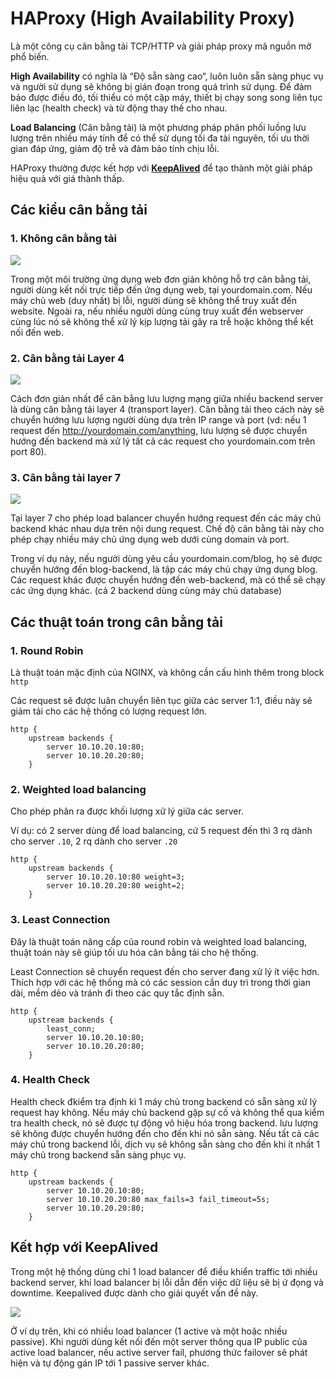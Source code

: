 # HAProxy (High Availability Proxy)
Là một công cụ cân bằng tải TCP/HTTP và giải pháp proxy mã nguồn mở phổ biến.

**High Availability** có nghĩa là “Độ sẵn sàng cao“, luôn luôn sẵn sàng phục vụ và người sử dụng sẽ không bị gián đoạn trong quá trình sử dụng.
Để đảm bảo được điều đó, tối thiểu có một cặp máy, thiết bị chạy song song liên tục liên lạc (health check) và từ động thay thế cho nhau.

**Load Balancing** (Cân bằng tải) là một phương pháp phân phối luồng lưu lượng trên nhiều máy tính để có thể sử dụng tối đa tài nguyên, tối ưu thời gian đáp ứng, giảm độ trễ và đảm bảo tính chịu lỗi.

HAProxy thường được kết hợp với [**KeepAlived**](https://github.com/huynp1999/huynp/blob/master/Network/Load-balancing/KeepAlived.md) để tạo thành một giải pháp hiệu quả với giá thành thấp.

## Các kiểu cân bằng tải
### 1. Không cân bằng tải
![](https://github.com/meditechopen/meditech-thuctap/blob/master/ThaoNV/HAProxy%20%2B%20KeepAlive/images/i1.png)

Trong một môi trường ứng dụng web đơn giản không hỗ trợ cân bằng tải, người dùng kết nối trực tiếp đến ứng dụng web, tại yourdomain.com.
Nếu máy chủ web (duy nhất) bị lỗi, người dùng sẽ không thể truy xuất đến website. Ngoài ra, nếu nhiều người dùng cùng truy xuất đến webserver cùng lúc nó sẽ không thể xử lý kịp lượng tải gây ra trễ hoặc không thể kết nối đến web.

### 2. Cân bằng tải Layer 4
![](https://github.com/meditechopen/meditech-thuctap/blob/master/ThaoNV/HAProxy%20%2B%20KeepAlive/images/i2.png)

Cách đơn giản nhất để cân bằng lưu lượng mạng giữa nhiều backend server là dùng cân bằng tải layer 4 (transport layer).
Cân bằng tải theo cách này sẽ chuyển hướng lưu lượng người dùng dựa trên IP range và port (vd: nếu 1 request đến http://yourdomain.com/anything, lưu lượng sẽ được chuyển hướng đến backend mà xử lý tất cả các request cho yourdomain.com trên port 80).

### 3. Cân bằng tải layer 7
![](https://github.com/meditechopen/meditech-thuctap/blob/master/ThaoNV/HAProxy%20%2B%20KeepAlive/images/i3.png)

Tại layer 7 cho phép load balancer chuyển hướng request đến các máy chủ backend khác nhau dựa trên nội dung request. Chế độ cân bằng tải này cho phép chạy nhiều máy chủ ứng dụng web dưới cùng domain và port.

Trong ví dụ này, nếu người dùng yêu cầu yourdomain.com/blog, họ sẽ được chuyển hướng đến blog-backend, là tập các máy chủ chạy ứng dụng blog.
Các request khác được chuyển hướng đến web-backend, mà có thể sẽ chạy các ứng dụng khác. (cả 2 backend dùng cùng máy chủ database)

## Các thuật toán trong cân bằng tải
### 1. Round Robin
Là thuật toán mặc định của NGINX, và không cần cấu hình thêm trong block `http`

Các request sẽ được luân chuyển liên tục giữa các server 1:1, điều này sẽ giảm tải cho các hệ thống có lượng request lớn.
    
    http {
        upstream backends {
            server 10.10.20.10:80;
            server 10.10.20.20:80;
        }

### 2. Weighted load balancing
Cho phép phân ra được khối lượng xử lý giữa các server.

Ví dụ: có 2 server dùng để load balancing, cứ 5 request đến thì 3 rq dành cho server `.10`, 2 rq dành cho server `.20`
    
    http {
        upstream backends {
            server 10.10.20.10:80 weight=3;
            server 10.10.20.20:80 weight=2;
        }

### 3. Least Connection
Đây là thuật toán nâng cấp của round robin và weighted load balancing, thuật toán này sẽ giúp tối ưu hóa cân bằng tải cho hệ thống.

Least Connection sẽ chuyển request đến cho server đang xử lý ít việc hơn.
Thích hợp với các hệ thống mà có các session cần duy trì trong thời gian dài, mềm dẻo và tránh đi theo các quy tắc định sẵn.
   
    http {
        upstream backends {
            least_conn;
            server 10.10.20.10:80;
            server 10.10.20.20:80;
        }

### 4. Health Check
Health check đkiểm tra định kì 1 máy chủ trong backend có sẵn sàng xử lý request hay không. Nếu máy chủ backend gặp sự cố và không thể qua kiểm tra health check, nó sẽ được tự động vô hiệu hóa trong backend. lưu lượng sẽ không được chuyển hướng đến cho đến khi nó sẵn sàng. Nếu tất cả các máy chủ trong backend lỗi, dịch vụ sẽ không sẵn sàng cho đến khi ít nhất 1 máy chủ trong backend sẵn sàng phục vụ.
   
    http {
        upstream backends {
            server 10.10.20.10:80;
            server 10.10.20.20:80 max_fails=3 fail_timeout=5s;
            server 10.10.20.20:80;
        }
      
## Kết hợp với KeepAlived
Trong một hệ thống dùng chỉ 1 load balancer để điều khiển traffic tới nhiều backend server, khi load balancer bị lỗi dẫn đến việc dữ liệu sẽ bị ứ đọng và downtime. Keepalived được dành cho giải quyết vấn đề này.

![](https://github.com/meditechopen/meditech-thuctap/blob/master/ThaoNV/HAProxy%20%2B%20KeepAlive/images/i4.gif)

Ở ví dụ trên, khi có nhiều load balancer (1 active và một hoặc nhiều passive). Khi người dùng kết nối đến một server thông qua IP public của active load balancer, nếu active server fail, phương thức failover sẽ phát hiện và tự động gán IP tới 1 passive server khác.
